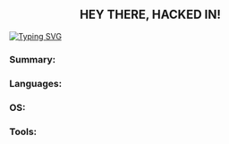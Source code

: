 <h2 align="center">HEY THERE, HACKED IN!</h2>

[![Typing SVG](https://readme-typing-svg.demolab.com?font=Fira+Code&size=19&pause=1000&color=00F733&center=true&vCenter=true&random=false&width=1000&lines=Hacked+by+h4x0rl33tx)](https://git.io/typing-svg)

<h3 align="left">Summary: </h3>

<h3 align="left">Languages: </h3>

<h3 align="left">OS: </h3>

<h3 align="left">Tools: </h3>






